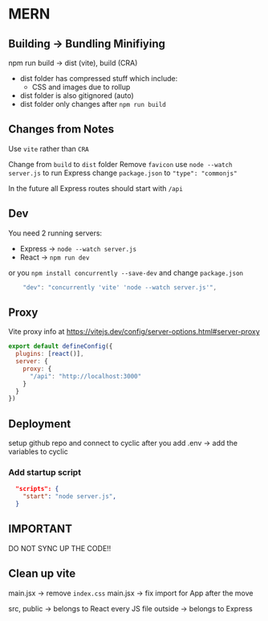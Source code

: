 # MERN

## Building -> Bundling  Minifiying

npm run build -> dist (vite), build (CRA)

* dist folder has compressed stuff which include:
  * CSS and images due to rollup
* dist folder is also gitignored (auto)
* dist folder only changes after `npm run build`

## Changes from Notes

Use `vite` rather than `CRA`

Change from `build` to `dist` folder
Remove `favicon`
use `node --watch server.js` to run Express
change `package.json` to `"type": "commonjs"`

In the future all Express routes should start with `/api`

## Dev

You need 2 running servers:

* Express -> `node --watch server.js`
* React -> `npm run dev`

or you `npm install concurrently --save-dev` and change `package.json`

```js
    "dev": "concurrently 'vite' 'node --watch server.js'",
```

## Proxy

Vite proxy info at <https://vitejs.dev/config/server-options.html#server-proxy>

```js
export default defineConfig({
  plugins: [react()],
  server: {
    proxy: {
      "/api": "http://localhost:3000"
    } 
  }
})
```

## Deployment

setup github repo and connect to cyclic
after you add .env -> add the variables to cyclic

### Add startup script

```json
  "scripts": {
    "start": "node server.js",
  }
```

## IMPORTANT

DO NOT SYNC UP THE CODE!!

## Clean up vite

main.jsx -> remove `index.css`
main.jsx -> fix import for App after the move

src, public -> belongs to React
every JS file outside -> belongs to Express 